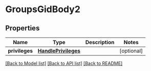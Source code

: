 # GroupsGidBody2

## Properties
Name | Type | Description | Notes
------------ | ------------- | ------------- | -------------
**privileges** | [**HandlePrivileges**](HandlePrivileges.md) |  | [optional] 

[[Back to Model list]](../README.md#documentation-for-models) [[Back to API list]](../README.md#documentation-for-api-endpoints) [[Back to README]](../README.md)


